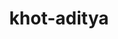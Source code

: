 ---
title: khot-aditya
github: https://github.com/khot-aditya
mode: dark
transition: 1s
score: 70.5
archetype:
- Cool Banner
---
